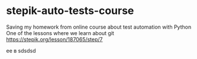 # stepik-auto-tests-course
Saving my homework from online course about test automation with Python
One of the lessons where we learn about git
https://stepik.org/lesson/187065/step/7

ee
в
sdsdsd